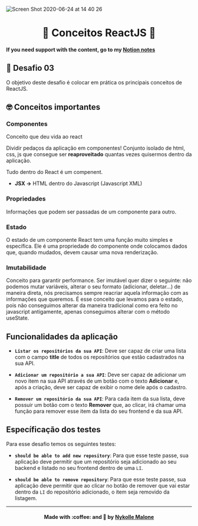 ![Screen Shot 2020-06-24 at 14 40 26](https://user-images.githubusercontent.com/54912285/85605620-b59af580-b628-11ea-9c7a-f318a42dbba3.png)
<h1 align="center">
  🚀 Conceitos ReactJS 🚀
</h1>
  
#### If you need support with the content, go to my [Notion notes](https://www.notion.so/S01-Front-end-com-ReactJS-74930914ada4478c99da7d733795e90a)

## 🚀 Desafio 03

O objetivo deste desafio é colocar em prática os principais conceitos de ReactJS. 

##  🤓 Conceitos importantes
### Componentes

Conceito que deu vida ao react

Dividir pedaços da aplicação em componentes! Conjunto isolado de html, css, js que consegue ser **reaproveitado** quantas vezes quisermos dentro da aplicação.

Tudo dentro do React é um compenent. 

- **JSX →** HTML dentro do Javascript (Javascript XML)

### Propriedades

Informações que podem ser passadas de um componente para outro.

### Estado

O estado de um componente React tem uma função muito simples e específica. Ele é uma propriedade do componente onde colocamos dados que, quando mudados, devem causar uma nova renderização.

### Imutabilidade

Conceito para garantir performance. Ser imutável quer dizer o seguinte: não podemos mutar variáveis, alterar o seu formato (adicionar, deletar...) de maneira direta, nós precisamos sempre reacriar aquela informação com as informações que queremos. 
É esse conceito que levamos para o estado, pois não conseguimos alterar da maneira tradicional como era feito no javascript antigamente, apenas conseguimos alterar com o método useState.

## Funcionalidades da aplicação

- **`Listar os repositórios da sua API`**: Deve ser capaz de criar uma lista com o campo **title** de todos os repositórios que estão cadastrados na sua API.

- **`Adicionar um repositório a sua API`**: Deve ser capaz de adicionar um novo item na sua API através de um botão com o texto **Adicionar** e, após a criação, deve ser capaz de exibir o nome dele após o cadastro.

- **`Remover um repositório da sua API`**: Para cada item da sua lista, deve possuir um botão com o texto **Remover** que, ao clicar, irá chamar uma função para remover esse item da lista do seu frontend e da sua API.

## Específicação dos testes

Para esse desafio temos os seguintes testes:

- **`should be able to add new repository`**: Para que esse teste passe, sua aplicação deve permitir que um repositório seja adicionado ao seu backend e listado no seu frontend dentro de uma `LI`.

- **`should be able to remove repository`**: Para que esse teste passe, sua aplicação deve permitir que ao clicar no botão de remover que vai estar dentro da `LI` do repositório adicionado, o item seja removido da listagem.
***

<h4 align="center">
    Made with :coffee: and 💜 by <a href="https://www.linkedin.com/in/nykollemalone/" target="_blank">Nykolle Malone</a>
</h4>


